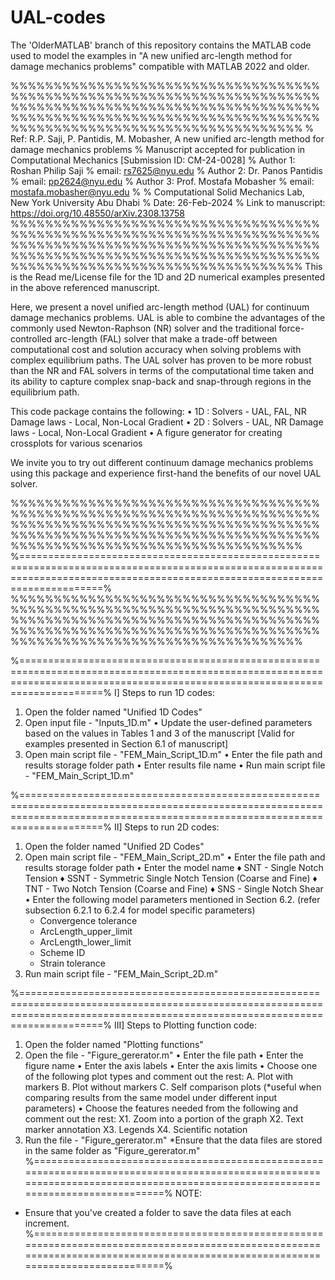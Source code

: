 # UAL-codes
The 'OlderMATLAB' branch of this repository contains the MATLAB code used to model the examples in "A new unified arc-length method for damage mechanics problems" compatible with MATLAB 2022 and older.

%%%%%%%%%%%%%%%%%%%%%%%%%%%%%%%%%%%%%%%%%%%%%%%%%%%%%%%%%%%%%%%%%%%%%%%%%%%%%%%%%%%%%%%%%%%%%%%%%%%%%%%%%%%%%%%%%%%%%%%%%%%%%%%%%%%%%%%%%%%%%%%%%%%%%%%%%%%%%%%%%%%%%%%%%%%%%%%%%%
% Ref: R.P. Saji, P. Pantidis, M. Mobasher, A new unified arc-length method for damage mechanics problems 
% Manuscript accepted for publication in Computational Mechanics [Submission ID: CM-24-0028]
% Author 1: Roshan Philip Saji
% email: rs7625@nyu.edu
% Author 2: Dr. Panos Pantidis
% email: pp2624@nyu.edu
% Author 3: Prof. Mostafa Mobasher 
% email: mostafa.mobasher@nyu.edu
%
% Computational Solid Mechanics Lab, New York University Abu Dhabi
% Date: 26-Feb-2024 
% Link to manuscript: https://doi.org/10.48550/arXiv.2308.13758
%%%%%%%%%%%%%%%%%%%%%%%%%%%%%%%%%%%%%%%%%%%%%%%%%%%%%%%%%%%%%%%%%%%%%%%%%%%%%%%%%%%%%%%%%%%%%%%%%%%%%%%%%%%%%%%%%%%%%%%%%%%%%%%%%%%%%%%%%%%%%%%%%%%%%%%%%%%%%%%%%%%%%%%%%%%%%%%%%%
This is the Read me/License file for the 1D and 2D numerical examples presented in the above referenced manuscript.
 
Here, we present a novel unified arc-length method (UAL) for continuum damage mechanics problems. UAL is able to combine the advantages of the commonly used 
Newton-Raphson (NR) solver and the traditional force-controlled arc-length (FAL) solver that make a trade-off between computational cost and solution accuracy when 
solving problems with complex equilibrium paths. The UAL solver has proven to be more robust than the NR and FAL solvers in terms of the computational time taken and its ability
to capture complex snap-back and snap-through regions in the equilibrium path.

This code package contains the following:
• 1D : Solvers     - UAL, FAL, NR 
       Damage laws - Local, Non-Local Gradient
• 2D : Solvers     - UAL, NR
       Damage laws - Local, Non-Local Gradient
• A figure generator for creating crossplots for various scenarios  

We invite you to try out different continuum damage mechanics problems using this package and experience first-hand the benefits of our novel UAL solver.

%%%%%%%%%%%%%%%%%%%%%%%%%%%%%%%%%%%%%%%%%%%%%%%%%%%%%%%%%%%%%%%%%%%%%%%%%%%%%%%%%%%%%%%%%%%%%%%%%%%%%%%%%%%%%%%%%%%%%%%%%%%%%%%%%%%%%%%%%%%%%%%%%%%%%%%%%%%%%%%%%%%%%%%%%%%%%%%%%%
%================================================================================================================================================================================%
%%%%%%%%%%%%%%%%%%%%%%%%%%%%%%%%%%%%%%%%%%%%%%%%%%%%%%%%%%%%%%%%%%%%%%%%%%%%%%%%%%%%%%%%%%%%%%%%%%%%%%%%%%%%%%%%%%%%%%%%%%%%%%%%%%%%%%%%%%%%%%%%%%%%%%%%%%%%%%%%%%%%%%%%%%%%%%%%%%

%================================================================================================================================================================================%
I] Steps to run 1D codes:

1. Open the folder named "Unified 1D Codes"
2. Open input file - "Inputs_1D.m"
    • Update the user-defined parameters based on the values in Tables 1 and 3 of the manuscript [Valid for examples presented in Section 6.1 of manuscript]
3. Open main script file - "FEM_Main_Script_1D.m"
	• Enter the file path and results storage folder path
	• Enter results file name 
	• Run main script file - "FEM_Main_Script_1D.m"
	
%================================================================================================================================================================================%
II] Steps to run 2D codes:

1. Open the folder named "Unified 2D Codes"
2. Open main script file - "FEM_Main_Script_2D.m"
	• Enter the file path and results storage folder path
	• Enter the model name 
	  ♦ SNT - Single Notch Tension 
      ♦ SSNT - Symmetric Single Notch Tension (Coarse and Fine)
      ♦ TNT - Two Notch Tension (Coarse and Fine)
      ♦ SNS - Single Notch Shear
    • Enter the following model parameters mentioned in Section 6.2. (refer subsection 6.2.1 to 6.2.4 for model specific parameters)
	  - Convergence tolerance
	  - ArcLength_upper_limit 
	  - ArcLength_lower_limit 
	  - Scheme ID 
	  - Strain tolerance 
3. Run main script file - "FEM_Main_Script_2D.m"

%================================================================================================================================================================================%
III] Steps to Plotting function code:

1. Open the folder named "Plotting functions"
2. Open the file - "Figure_gererator.m"
   • Enter the file path
   • Enter the figure name 
   • Enter the axis labels
   • Enter the axis limits
   • Choose one of the following plot types and comment out the rest:
      A. Plot with markers 
      B. Plot without markers 
      C. Self comparison plots (*useful when comparing results from the same model under different input parameters)
   • Choose the features needed from the following and comment out the rest:
      X1. Zoom into a portion of the graph
	  X2. Text marker annotation
	  X3. Legends 
	  X4. Scientific notation 
3. Run the file - "Figure_gererator.m"
*Ensure that the data files are stored in the same folder as "Figure_gererator.m"
%================================================================================================================================================================================%
NOTE:
* Ensure that you've created a folder to save the data files at each increment.  
%================================================================================================================================================================================%


